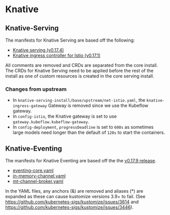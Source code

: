 # Knative

## Knative-Serving

The manifests for Knative Serving are based off the following:

  - [Knative serving (v0.17.4)](https://github.com/knative/serving/releases/tag/v0.17.4)
  - [Knative ingress controller for Istio (v0.17.1)](https://github.com/knative-sandbox/net-istio/releases/tag/v0.17.1)

All comments are removed and CRDs are separated from the core install. The CRDs for Knative Serving need to be applied before the rest of the install as
one of custom resources is created in the core serving install.

### Changes from upstream

- In `knative-serving-install/base/upstream/net-istio.yaml`, the `knative-ingress-gateway` Gateway is removed since we use the Kubeflow gateway.
- In `config-istio`, the Knative gateway is set to use `gateway.kubeflow.kubeflow-gateway`.
- In `config-deployment`, `progressDeadline` is set to `600s` as sometimes large models need longer than
  the default of `120s` to start the containers.

## Knative-Eventing

The manifests for Knative Eventing are based off the the [v0.17.9 release](https://github.com/knative/eventing/releases/tag/v0.17.9).

  - [eventing-core.yaml](https://github.com/knative/eventing/releases/download/v0.17.9/eventing-core.yaml)
  - [in-memory-channel.yaml](https://github.com/knative/eventing/releases/download/v0.17.9/in-memory-channel.yaml)
  - [mt-channel-broker.yaml](https://github.com/knative/eventing/releases/download/v0.17.9/mt-channel-broker.yaml)


In the YAML files, any anchors (&) are removed and aliases (*) are expanded as these can cause kustomize versions 3.9+ to fail. (See https://github.com/kubernetes-sigs/kustomize/issues/3614 and https://github.com/kubernetes-sigs/kustomize/issues/3446).
